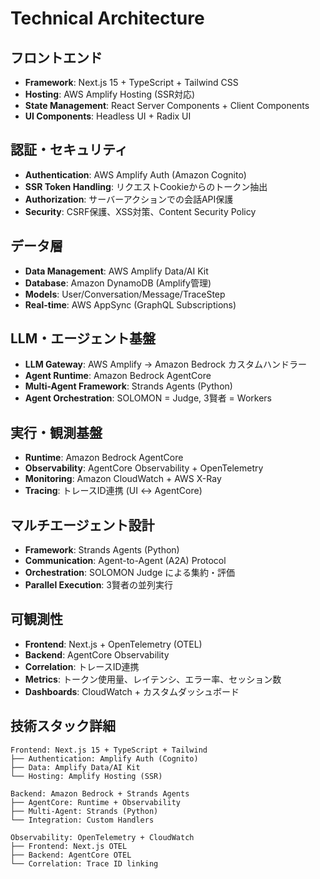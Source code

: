 # Technical Architecture

## フロントエンド
- **Framework**: Next.js 15 + TypeScript + Tailwind CSS
- **Hosting**: AWS Amplify Hosting (SSR対応)
- **State Management**: React Server Components + Client Components
- **UI Components**: Headless UI + Radix UI

## 認証・セキュリティ
- **Authentication**: AWS Amplify Auth (Amazon Cognito)
- **SSR Token Handling**: リクエストCookieからのトークン抽出
- **Authorization**: サーバーアクションでの会話API保護
- **Security**: CSRF保護、XSS対策、Content Security Policy

## データ層
- **Data Management**: AWS Amplify Data/AI Kit
- **Database**: Amazon DynamoDB (Amplify管理)
- **Models**: User/Conversation/Message/TraceStep
- **Real-time**: AWS AppSync (GraphQL Subscriptions)

## LLM・エージェント基盤
- **LLM Gateway**: AWS Amplify → Amazon Bedrock カスタムハンドラー
- **Agent Runtime**: Amazon Bedrock AgentCore
- **Multi-Agent Framework**: Strands Agents (Python)
- **Agent Orchestration**: SOLOMON = Judge, 3賢者 = Workers

## 実行・観測基盤
- **Runtime**: Amazon Bedrock AgentCore
- **Observability**: AgentCore Observability + OpenTelemetry
- **Monitoring**: Amazon CloudWatch + AWS X-Ray
- **Tracing**: トレースID連携 (UI ↔ AgentCore)

## マルチエージェント設計
- **Framework**: Strands Agents (Python)
- **Communication**: Agent-to-Agent (A2A) Protocol
- **Orchestration**: SOLOMON Judge による集約・評価
- **Parallel Execution**: 3賢者の並列実行

## 可観測性
- **Frontend**: Next.js + OpenTelemetry (OTEL)
- **Backend**: AgentCore Observability
- **Correlation**: トレースID連携
- **Metrics**: トークン使用量、レイテンシ、エラー率、セッション数
- **Dashboards**: CloudWatch + カスタムダッシュボード

## 技術スタック詳細
```
Frontend: Next.js 15 + TypeScript + Tailwind
├── Authentication: Amplify Auth (Cognito)
├── Data: Amplify Data/AI Kit
└── Hosting: Amplify Hosting (SSR)

Backend: Amazon Bedrock + Strands Agents
├── AgentCore: Runtime + Observability
├── Multi-Agent: Strands (Python)
└── Integration: Custom Handlers

Observability: OpenTelemetry + CloudWatch
├── Frontend: Next.js OTEL
├── Backend: AgentCore OTEL
└── Correlation: Trace ID linking
```